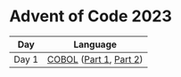 # Advent of Code 2023
| Day | Language |
| --- | -------- |
| Day 1 | [COBOL](https://github.com/johansorlin/advent-of-code/tree/main/2023/day01) ([Part 1](https://github.com/johansorlin/advent-of-code/blob/main/2023/day01/DAY01P1.cbl), [Part 2](https://github.com/johansorlin/advent-of-code/blob/main/2023/day01/DAY01P2.cbl)) |